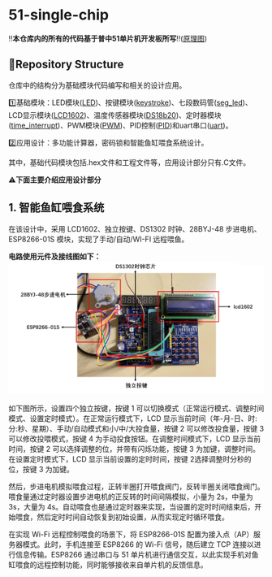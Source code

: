 # 51-single-chip
‼️**本仓库内的所有的代码基于普中51单片机开发板所写**‼️([原理图](https://github.com/GuWwwwww/51-single-chip/tree/main/普中-2%26普中-3%26普中-4开发板原理图.pdf))
## 📂Repository Structure
仓库中的结构分为基础模块代码编写和相关的设计应用。

1️⃣基础模块：LED模块([LED](https://github.com/GuWwwwww/51-single-chip/tree/main/LED))、按键模块([keystroke](https://github.com/GuWwwwww/51-single-chip/tree/main/keystroke))、七段数码管([seg_led](https://github.com/GuWwwwww/51-single-chip/tree/main/seg_led))、LCD显示模块([LCD1602](https://github.com/GuWwwwww/51-single-chip/tree/main/LCD1602))、温度传感器模块([DS18b20](https://github.com/GuWwwwww/51-single-chip/tree/main/DS18b20))、定时器模块([time_interrupt](https://github.com/GuWwwwww/51-single-chip/tree/main/time_interrupt))、PWM模块([PWM](https://github.com/GuWwwwww/51-single-chip/tree/main/PWM))、PID控制([PID](https://github.com/GuWwwwww/51-single-chip/tree/main/PID))和uart串口([uart](https://github.com/GuWwwwww/51-single-chip/tree/main/uart))。

2️⃣应用设计：多功能计算器，密码锁和智能鱼缸喂食系统设计。

其中，基础代码模块包括.hex文件和工程文件等，应用设计部分只有.C文件。

⚠️**下面主要介绍应用设计部分**

## 1. 智能鱼缸喂食系统
在该设计中，采用 LCD1602、独立按键、DS1302 时钟、28BYJ-48 步进电机、ESP8266-01S 模块，实现了手动/自动/WI-FI 远程喂鱼。

**电路使用元件及接线图如下：**
![电路使用元件](https://raw.githubusercontent.com/GuWwwwww/51-single-chip/main/智能鱼缸喂食系统设计/电路使用元件.png)

如下图所示，设置四个独立按键，按键 1 可以切换模式（正常运行模式、调整时间模式、设置定时模式）。在正常运行模式下，LCD 显示当前时间（年-月-日、时:分:秒、星期）、手动/自动模式和小/中/大投食量，按键 2 可以修改投食量，按键 3 可以修改投喂模式，按键 4 为手动投食按钮。在调整时间模式下，LCD 显示当前时间，按键 2 可以选择调整的位，并带有闪烁功能，按键 3 为加键，调整时间。在设置定时模式下，LCD 显示当前设置的定时时间，按键 2选择调整时分秒的位，按键 3 为加键。 

然后，步进电机模拟喂食过程，正转半圈打开喂食阀门，反转半圈关闭喂食阀门。喂食量通过定时器设置步进电机的正反转的时间间隔模拟，小量为 2s，中量为 3s，大量为 4s。自动喂食也是通过定时器来实现，当设置的定时时间结束后，开始喂食，然后定时时间自动恢复到初始设置，从而实现定时循环喂食。 

在实现 Wi-Fi 远程控制喂食的场景下，将 ESP8266-01S 配置为接入点（AP）服务器模式。此时，手机连接至 ESP8266 的 Wi-Fi 信号，随后建立 TCP 连接以进行信息传输。ESP8266 通过串口与 51 单片机进行通信交互，以此实现手机对鱼缸喂食的远程控制功能，同时能够接收来自单片机的反馈信息。 
